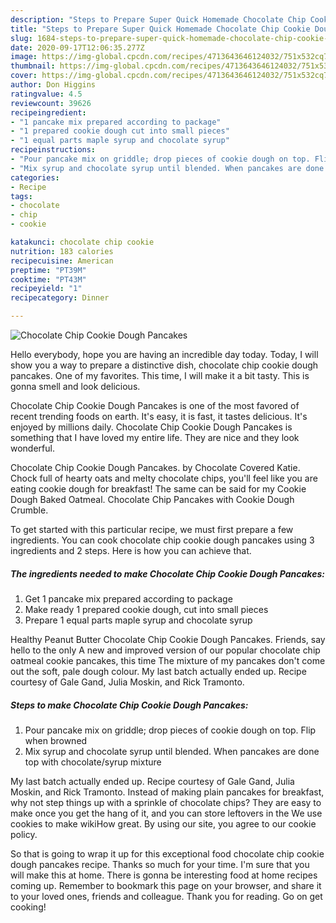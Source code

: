 ```yaml
---
description: "Steps to Prepare Super Quick Homemade Chocolate Chip Cookie Dough Pancakes"
title: "Steps to Prepare Super Quick Homemade Chocolate Chip Cookie Dough Pancakes"
slug: 1684-steps-to-prepare-super-quick-homemade-chocolate-chip-cookie-dough-pancakes
date: 2020-09-17T12:06:35.277Z
image: https://img-global.cpcdn.com/recipes/4713643646124032/751x532cq70/chocolate-chip-cookie-dough-pancakes-recipe-main-photo.jpg
thumbnail: https://img-global.cpcdn.com/recipes/4713643646124032/751x532cq70/chocolate-chip-cookie-dough-pancakes-recipe-main-photo.jpg
cover: https://img-global.cpcdn.com/recipes/4713643646124032/751x532cq70/chocolate-chip-cookie-dough-pancakes-recipe-main-photo.jpg
author: Don Higgins
ratingvalue: 4.5
reviewcount: 39626
recipeingredient:
- "1 pancake mix prepared according to package"
- "1 prepared cookie dough cut into small pieces"
- "1 equal parts maple syrup and chocolate syrup"
recipeinstructions:
- "Pour pancake mix on griddle; drop pieces of cookie dough on top. Flip when browned"
- "Mix syrup and chocolate syrup until blended. When pancakes are done top with chocolate/syrup mixture"
categories:
- Recipe
tags:
- chocolate
- chip
- cookie

katakunci: chocolate chip cookie 
nutrition: 183 calories
recipecuisine: American
preptime: "PT39M"
cooktime: "PT43M"
recipeyield: "1"
recipecategory: Dinner

---
```



![Chocolate Chip Cookie Dough Pancakes](https://img-global.cpcdn.com/recipes/4713643646124032/751x532cq70/chocolate-chip-cookie-dough-pancakes-recipe-main-photo.jpg)

Hello everybody, hope you are having an incredible day today. Today, I will show you a way to prepare a distinctive dish, chocolate chip cookie dough pancakes. One of my favorites. This time, I will make it a bit tasty. This is gonna smell and look delicious.

Chocolate Chip Cookie Dough Pancakes is one of the most favored of recent trending foods on earth. It's easy, it is fast, it tastes delicious. It's enjoyed by millions daily. Chocolate Chip Cookie Dough Pancakes is something that I have loved my entire life. They are nice and they look wonderful.

Chocolate Chip Cookie Dough Pancakes. by Chocolate Covered Katie. Chock full of hearty oats and melty chocolate chips, you&#39;ll feel like you are eating cookie dough for breakfast! The same can be said for my Cookie Dough Baked Oatmeal. Chocolate Chip Pancakes with Cookie Dough Crumble.


To get started with this particular recipe, we must first prepare a few ingredients. You can cook chocolate chip cookie dough pancakes using 3 ingredients and 2 steps. Here is how you can achieve that.

<!--inarticleads1-->

##### The ingredients needed to make Chocolate Chip Cookie Dough Pancakes:

1. Get 1 pancake mix prepared according to package
1. Make ready 1 prepared cookie dough, cut into small pieces
1. Prepare 1 equal parts maple syrup and chocolate syrup


Healthy Peanut Butter Chocolate Chip Cookie Dough Pancakes. Friends, say hello to the only A new and improved version of our popular chocolate chip oatmeal cookie pancakes, this time The mixture of my pancakes don&#39;t come out the soft, pale dough colour. My last batch actually ended up. Recipe courtesy of Gale Gand, Julia Moskin, and Rick Tramonto. 

<!--inarticleads2-->

##### Steps to make Chocolate Chip Cookie Dough Pancakes:

1. Pour pancake mix on griddle; drop pieces of cookie dough on top. Flip when browned
1. Mix syrup and chocolate syrup until blended. When pancakes are done top with chocolate/syrup mixture


My last batch actually ended up. Recipe courtesy of Gale Gand, Julia Moskin, and Rick Tramonto. Instead of making plain pancakes for breakfast, why not step things up with a sprinkle of chocolate chips? They are easy to make once you get the hang of it, and you can store leftovers in the We use cookies to make wikiHow great. By using our site, you agree to our cookie policy. 

So that is going to wrap it up for this exceptional food chocolate chip cookie dough pancakes recipe. Thanks so much for your time. I'm sure that you will make this at home. There is gonna be interesting food at home recipes coming up. Remember to bookmark this page on your browser, and share it to your loved ones, friends and colleague. Thank you for reading. Go on get cooking!
